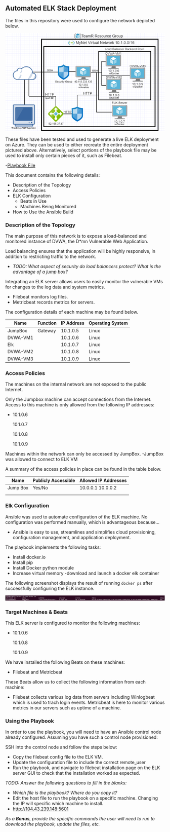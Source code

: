 ## Automated ELK Stack Deployment

The files in this repository were used to configure the network depicted below.

![Cloud Network](Diagrams/Cloud-Diagram.png)

These files have been tested and used to generate a live ELK deployment on Azure. They can be used to either recreate the entire deployment pictured above. Alternatively, select portions of the playbook file may be used to install only certain pieces of it, such as Filebeat.

  -[Playbook File](https://github.com/JBlandina/Elk/blob/master/Ansible/ELK/install-elk.yml)

This document contains the following details:
- Description of the Topology
- Access Policies
- ELK Configuration
  - Beats in Use
  - Machines Being Monitored
- How to Use the Ansible Build


### Description of the Topology

The main purpose of this network is to expose a load-balanced and monitored instance of DVWA, the D*mn Vulnerable Web Application.

Load balancing ensures that the application will be highly responsive, in addition to restricting traffic to the network.
- _TODO: What aspect of security do load balancers protect? What is the advantage of a jump box?_

Integrating an ELK server allows users to easily monitor the vulnerable VMs for changes to the log data and system metrics.
- Filebeat monitors log files.
- Metricbeat records metrics for servers.

The configuration details of each machine may be found below.


| Name     | Function | IP Address | Operating System |
|----------|----------|------------|------------------|
| JumpBox  | Gateway  | 10.1.0.5   | Linux            |
| DVWA-VM1 |          | 10.1.0.6   | Linux            |
| Elk      |          | 10.1.0.7   | Linux            |
| DVWA-VM2 |          | 10.1.0.8   | Linux            |
| DVWA-VM3 |          | 10.1.0.9   | Linux            |
### Access Policies

The machines on the internal network are not exposed to the public Internet. 

Only the Jumpbox machine can accept connections from the Internet. Access to this machine is only allowed from the following IP addresses:
- 10.1.0.6

  10.1.0.7
  
  10.1.0.8
  
  10.1.0.9
  
Machines within the network can only be accessed by JumpBox.
-JumpBox was allowed to connect to ELK VM

A summary of the access policies in place can be found in the table below.

| Name     | Publicly Accessible | Allowed IP Addresses |
|----------|---------------------|----------------------|
| Jump Box | Yes/No              | 10.0.0.1 10.0.0.2    |
|          |                     |                      |
|          |                     |                      |

### Elk Configuration

Ansible was used to automate configuration of the ELK machine. No configuration was performed manually, which is advantageous because...
- Ansible is easy to use, streamlines and simplifies cloud provisioning, configuration management, and application deployment.

The playbook implements the following tasks:
- Install docker.io
- Install pip
- Install Docker python module
- Increase virtual memory
-download and launch a docker elk container

The following screenshot displays the result of running `docker ps` after successfully configuring the ELK instance.

![docker ps](Ansible/ELK/docker-ps.PNG)

### Target Machines & Beats
This ELK server is configured to monitor the following machines:
- 10.1.0.6

  10.1.0.8
  
  10.1.0.9

We have installed the following Beats on these machines:
- Filebeat and Metricbeat

These Beats allow us to collect the following information from each machine:
- Filebeat collects various log data from servers including Winlogbeat which is used to trach login events. Metricbeat is here to monitor various metrics in our servers such as uptime of a machine.

### Using the Playbook
In order to use the playbook, you will need to have an Ansible control node already configured. Assuming you have such a control node provisioned: 

SSH into the control node and follow the steps below:
- Copy the filebeat config file to the ELK VM.
- Update the configuration file to include the correct remote_user
- Run the playbook, and navigate to filebeat installation page on the ELK server GUI to check that the installation worked as expected.

_TODO: Answer the following questions to fill in the blanks:_
- _Which file is the playbook? Where do you copy it?_
- Edit the host file to run the playbook on a specific machine. Changing the IP will specific which machine to install.
- http://104.43.239.148:5601

_As a **Bonus**, provide the specific commands the user will need to run to download the playbook, update the files, etc._
